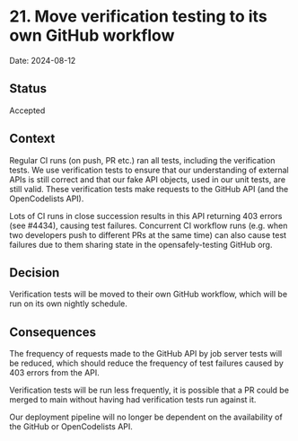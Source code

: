 # 21. Move verification testing to its own GitHub workflow

Date: 2024-08-12

## Status

Accepted

## Context

Regular CI runs (on push, PR etc.) ran all tests, including the verification tests.
We use verification tests to ensure that our understanding of external APIs is still correct and that our fake API objects, used in our unit tests, are still valid.
These verification tests make requests to the GitHub API (and the OpenCodelists API).

Lots of CI runs in close succession results in this API returning 403 errors (see #4434),  causing test failures.
Concurrent CI workflow runs (e.g. when two developers push to different PRs at the same time) can also cause test failures due to them sharing state in the opensafely-testing GitHub org.

## Decision

Verification tests will be moved to their own GitHub workflow, which will be run on its own nightly schedule.

## Consequences

The frequency of requests made to the GitHub API by job server tests will be reduced, which should reduce the frequency of test failures caused by 403 errors from the API.

Verification tests will be run less frequently, it is possible that a PR could be merged to main without having had verification tests run against it.

Our deployment pipeline will no longer be dependent on the availability of the GitHub or OpenCodelists API.
